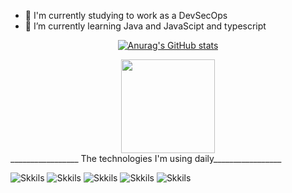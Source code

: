 - 🔭 I'm currently studying to work as a DevSecOps
- 🌱 I’m currently learning Java and JavaScipt and typescript

<div align="center">
  <a href="https://github.com/privateclasswizard">

  ![Anurag's GitHub stats](https://github-readme-stats.vercel.app/api?username=privateclasswizard&theme=github_dark_dimmed&show_icons=true)
  
  <img height="150em" src="https://github-readme-stats.vercel.app/api/top-langs/?username=privateclasswizard&layout=compact&langs_count=7&theme=github_dark_dimmed"/>

  </a>

</div>
_________________
The technologies I'm using daily_________________

![Skkils](https://img.shields.io/badge/Java-ED8B00?style=for-the-badge&logo=openjdk&logoColor=white)
![Skkils](https://img.shields.io/badge/Python-14354C?style=for-the-badge&logo=python&logoColor=white)
![Skkils](https://img.shields.io/badge/JavaScript-F7DF1E?style=for-the-badge&logo=javascript&logoColor=black)
![Skkils](https://img.shields.io/badge/Node.js-43853D?style=for-the-badge&logo=node.js&logoColor=white)
![Skkils](https://img.shields.io/badge/TypeScript-007ACC?style=for-the-badge&logo=typescript&logoColor=white)
⠀⠀⠀⠀⠀
